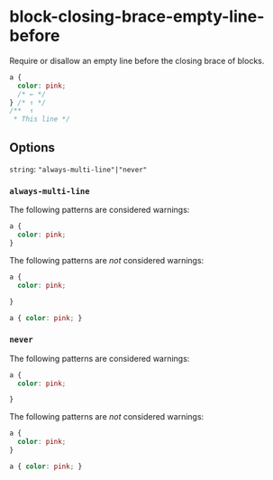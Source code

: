 # block-closing-brace-empty-line-before

Require or disallow an empty line before the closing brace of blocks.

```css
a {
  color: pink;
  /* ← */
} /* ↑ */
/**  ↑
 * This line */
```

## Options

`string`: `"always-multi-line"|"never"`

### `always-multi-line`

The following patterns are considered warnings:

```css
a {
  color: pink;
}
```

The following patterns are *not* considered warnings:

```css
a {
  color: pink;

}
```

```css
a { color: pink; }
```

### `never`

The following patterns are considered warnings:

```css
a {
  color: pink;

}
```

The following patterns are *not* considered warnings:

```css
a {
  color: pink;
}
```

```css
a { color: pink; }
```

